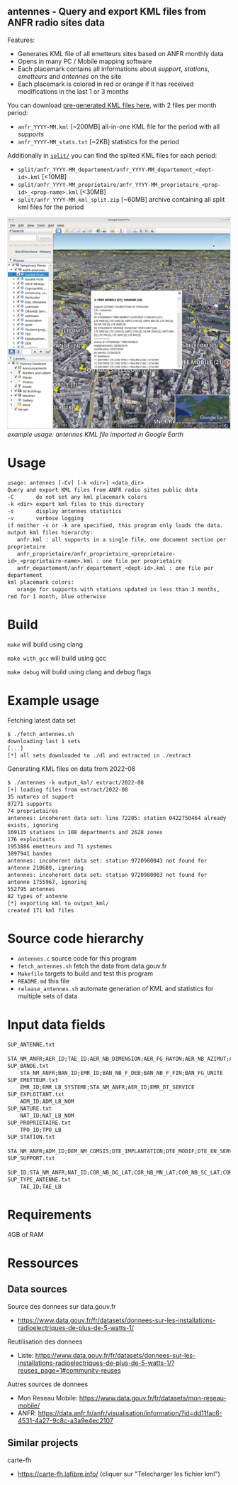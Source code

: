 ## antennes - Query and export KML files from ANFR radio sites data

Features:
* Generates KML file of all emetteurs sites based on ANFR monthly data
* Opens in many PC / Mobile mapping software
* Each placemark contains all informations about _support_, _stations_, _emetteurs_ and _antennes_ on the site
* Each placemark is colored in red or orange if it has received modifications in the last 1 or 3 months

You can download [pre-generated KML files here](https://ferme.ydns.eu/antennes/), with 2 files per month period:
* `anfr_YYYY-MM.kml` [~200MB]
all-in-one KML file for the period with all _supports_
* `anfr_YYYY-MM_stats.txt` [~2KB] statistics for the period

Additionally in [`split/`](https://ferme.ydns.eu/antennes/split/) you can find the splited KML files for each period:
* `split/anfr_YYYY-MM_departement/anfr_YYYY-MM_departement_<dept-id>.kml` [<10MB]
* `split/anfr_YYYY-MM_proprietaire/anfr_YYYY-MM_proprietaire_<prop-id>_<prop-name>.kml` [<30MB]
* `split/anfr_YYYY-MM_kml_split.zip` [~60MB] archive containing all split kml files for the period

![example usage: antennes KML file imported in Google Earth](doc/antennes_googleearth.png)<br/>
_example usage: antennes KML file imported in Google Earth_

# Usage

```
usage: antennes [-Cv] [-k <dir>] <data_dir>
Query and export KML files from ANFR radio sites public data
-C       do not set any kml placemark colors
-k <dir> export kml files to this directory
-s       display antennes statistics
-v       verbose logging
if neither -s or -k are specified, this program only loads the data.
output kml files hierarchy:
   anfr.kml : all supports in a single file, one document section per proprietaire
   anfr_proprietaire/anfr_proprietaire_<proprietaire-id>_<proprietaire-name>.kml : one file per proprietaire
   anfr_departement/anfr_departement_<dept-id>.kml : one file per departement
kml placemark colors:
   orange for supports with stations updated in less than 3 months, red for 1 month, blue otherwise
```

# Build

`make` will build using clang

`make with_gcc` will build using gcc

`make debug` will build using clang and debug flags

# Example usage

Fetching latest data set

```
$ ./fetch_antennes.sh
downloading last 1 sets
[...]
[*] all sets downloaded to ./dl and extracted in ./extract
```

Generating KML files on data from 2022-08

```
$ ./antennes -k output_kml/ extract/2022-08
[+] loading files from extract/2022-08
35 natures of support
87271 supports
74 proprietaires
antennes: incoherent data set: line 72205: station 0422750464 already exists, ignoring
169115 stations in 108 departments and 2628 zones
176 exploitants
1953886 emetteurs and 71 systemes
3897941 bandes
antennes: incoherent data set: station 9720980043 not found for antenne 210680, ignoring
antennes: incoherent data set: station 9720980003 not found for antenne 1755967, ignoring
552795 antennes
82 types of antenne
[*] exporting kml to output_kml/
created 171 kml files
```

# Source code hierarchy

* `antennes.c` source code for this program
* `fetch_antennes.sh` fetch the data from data.gouv.fr
* `Makefile` targets to build and test this program
* `README.md` this file
* `release_antennes.sh` automate generation of KML and statistics for multiple sets of data

# Input data fields

```
SUP_ANTENNE.txt
    STA_NM_ANFR;AER_ID;TAE_ID;AER_NB_DIMENSION;AER_FG_RAYON;AER_NB_AZIMUT;AER_NB_ALT_BAS;SUP_ID
SUP_BANDE.txt
    STA_NM_ANFR;BAN_ID;EMR_ID;BAN_NB_F_DEB;BAN_NB_F_FIN;BAN_FG_UNITE
SUP_EMETTEUR.txt
    EMR_ID;EMR_LB_SYSTEME;STA_NM_ANFR;AER_ID;EMR_DT_SERVICE
SUP_EXPLOITANT.txt
    ADM_ID;ADM_LB_NOM
SUP_NATURE.txt
    NAT_ID;NAT_LB_NOM
SUP_PROPRIETAIRE.txt
    TPO_ID;TPO_LB
SUP_STATION.txt
    STA_NM_ANFR;ADM_ID;DEM_NM_COMSIS;DTE_IMPLANTATION;DTE_MODIF;DTE_EN_SERVICE
SUP_SUPPORT.txt
    SUP_ID;STA_NM_ANFR;NAT_ID;COR_NB_DG_LAT;COR_NB_MN_LAT;COR_NB_SC_LAT;COR_CD_NS_LAT;COR_NB_DG_LON;COR_NB_MN_LON;COR_NB_SC_LON;COR_CD_EW_LON;SUP_NM_HAUT;TPO_ID;ADR_LB_LIEU;ADR_LB_ADD1;ADR_LB_ADD2;ADR_LB_ADD3;ADR_NM_CP;COM_CD_INSEE
SUP_TYPE_ANTENNE.txt
    TAE_ID;TAE_LB
```

# Requirements

4GB of RAM

# Ressources

## Data sources

Source des donnees sur data.gouv.fr
* https://www.data.gouv.fr/fr/datasets/donnees-sur-les-installations-radioelectriques-de-plus-de-5-watts-1/

Reutilisation des donnees
* Liste: https://www.data.gouv.fr/fr/datasets/donnees-sur-les-installations-radioelectriques-de-plus-de-5-watts-1/?reuses_page=1#community-reuses

Autres sources de donnees
* Mon Reseau Mobile: https://www.data.gouv.fr/fr/datasets/mon-reseau-mobile/
* ANFR: https://data.anfr.fr/anfr/visualisation/information/?id=dd11fac6-4531-4a27-9c8c-a3a9e4ec2107

## Similar projects

carte-fh
* https://carte-fh.lafibre.info/ (cliquer sur "Telecharger les fichier kml")

